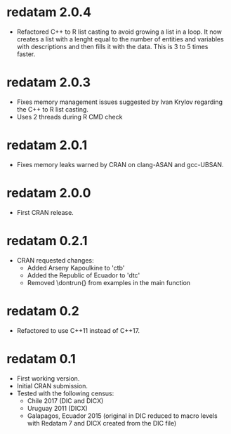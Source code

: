 # redatam 2.0.4

* Refactored C++ to R list casting to avoid growing a list in a loop. It now
  creates a list with a lenght equal to the number of entities and variables
  with descriptions and then fills it with the data. This is 3 to 5 times
  faster.

# redatam 2.0.3

* Fixes memory management issues suggested by Ivan Krylov regarding the C++ to R
  list casting.
* Uses 2 threads during R CMD check

# redatam 2.0.1

* Fixes memory leaks warned by CRAN on clang-ASAN and gcc-UBSAN.

# redatam 2.0.0

* First CRAN release.

# redatam 0.2.1

* CRAN requested changes:
  * Added Arseny Kapoulkine to 'ctb'
  * Added the Republic of Ecuador  to 'dtc'
  * Removed \dontrun{} from examples in the main function

# redatam 0.2

* Refactored to use C++11 instead of C++17.

# redatam 0.1

* First working version.
* Initial CRAN submission.
* Tested with the following census:
  * Chile 2017 (DIC and DICX)
  * Uruguay 2011 (DICX)
  * Galapagos, Ecuador 2015 (original in DIC reduced to macro levels with
    Redatam 7 and DICX created from the DIC file)
